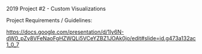 2019 Project #2 - Custom Visualizations

Project Requirements / Guidelines:

https://docs.google.com/presentation/d/1Iy6N-dW0_pZy8VFeNaoFgHZWQLi5VCeYZBZ1JOAk0jo/edit#slide=id.g473a132ac1_0_7
